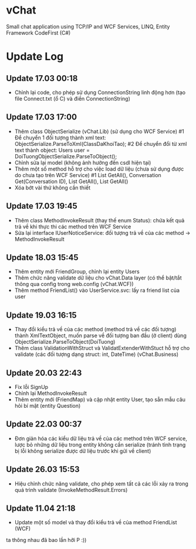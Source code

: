vChat
=====
Small chat application using TCP/IP and WCF Services, LINQ, Entity Framework CodeFirst (C#)

Update Log
======

Update 17.03 00:18
-----
+ Chỉnh lại code, cho phép sử dụng ConnectionString linh động hơn (tạo file Connect.txt (ổ C) và điền ConnectionString)

Update 17.03 17:00
-----
- Thêm class ObjectSerialize (vChat.Lib) (sử dụng cho WCF Service)
#1 Để chuyển 1 đối tượng thành xml text: ObjectSerialize<TenClass>.ParseToXml(ClassDaKhoiTao);
#2 Để chuyển đổi từ xml text thành object: Users user = DoiTuongObjectSerialize.ParseToObject();
- Chỉnh sửa lại model (không ảnh hưởng đến csdl hiện tại)
- Thêm một số method hỗ trợ cho việc load dữ liệu (chưa sử dụng được do chưa tạo trên WCF Service)
#1 List<Users> GetAll(), Conversation Get(Conversation ID), List<Conversation> GetAll(), List<Question> GetAll()
- Xóa bớt vài thứ không cần thiết

Update 17.03 19:45
-----
- Thêm class MethodInvokeResult (thay thế enum Status): chứa kết quả trả về khi thực thi các method trên WCF Service
- Sửa lại interface IUserNoticeService: đối tượng trả về của các method -> MethodInvokeResult

Update 18.03 15:45
-----
- Thêm entity mới FriendGroup, chỉnh lại entity Users
- Thêm chức năng validate dữ liệu cho vChat.Data layer (có thể bật/tắt thông qua config trong web.config (vChat.WCF))
- Thêm method FriendList() vào UserService.svc: lấy ra friend list của user

Update 19.03 16:15
-----
- Thay đổi kiểu trả về của các method (method trả về các đối tượng) thành XmlTextObject, muốn parse về đối tượng ban đầu (ở client) dùng ObjectSerialize<Kieu>.ParseToObject(DoiTuong)
- Thêm class ValidationWithStruct và ValidatExtenderWithStuct hỗ trợ cho validate (các đối tượng dạng struct: int, DateTime) (vChat.Business)

Update 20.03 22:43
-----
- Fix lỗi SignUp
- Chỉnh lại MethodInvokeResult
- Thêm entity mới (FriendMap) và cập nhật entity User, tạo sẵn mẫu câu hỏi bí mật (entity Question)

Update 22.03 00:37
-----
- Đơn giản hóa các kiểu dữ liệu trả về của các method trên WCF service, lược bỏ những dữ liệu trong entity không cần serialize (tránh tình trạng bị lỗi không serialize được dữ liệu trước khi gửi về client)

Update 26.03 15:53
-----
- Hiệu chỉnh chức năng validate, cho phép xem tất cả các lỗi xảy ra trong quá trình validate (InvokeMethodResult.Errors)

Update 11.04 21:18
-----
- Update một số model và thay đổi kiểu trả về của method FriendList (WCF)

ta thông nhau đã bao lần hỡi P :))